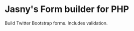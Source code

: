 Jasny's Form builder for PHP
============================

Build Twitter Bootstrap forms. Includes validation.
